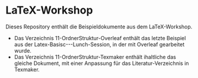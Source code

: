 # LaTeX-Workshop

Dieses Repository enthält die Beispieldokumente aus dem LaTeX-Workshop.

- Das Verzeichnis 11-OrdnerStruktur-Overleaf enthält das letzte Beispiel aus der Latex-Basisc---Lunch-Session, in der mit Overleaf gearbeitet wurde.
- Das Verzeichnis 11-OrdnerStruktur-Texmaker enthält ihaltliche das gleiche Dokument, mit einer Anpassung für das Literatur-Verzeichnis in Texmaker.
